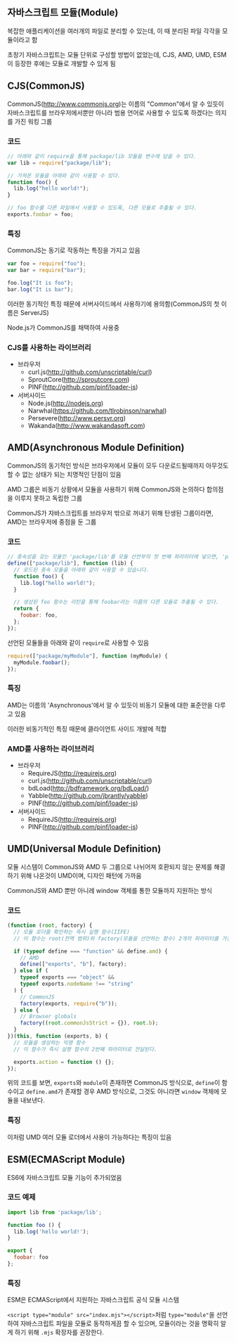## 자바스크립트 모듈(Module)

복잡한 애플리케이션을 여러개의 파일로 분리할 수 있는데, 이 때 분리된 파일 각각을 모듈이라고 함

초창기 자바스크립트는 모듈 단위로 구성할 방법이 없었는데, CJS, AMD, UMD, ESM이 등장한 후에는 모듈로 개발할 수 있게 됨

## CJS(CommonJS)

CommonJS(http://www.commonjs.org)는 이름의 "Common"에서 알 수 있듯이 자바스크립트를 브라우저에서뿐만 아니라 범용 언어로 사용할 수 있도록 하겠다는 의지를 가진 워킹 그룹

### 코드

```javascript
// 아래와 같이 require을 통해 package/lib 모듈을 변수에 담을 수 있다.
var lib = require("package/lib");

// 가져온 모듈을 아래와 같이 사용할 수 있다.
function foo() {
  lib.log("hello world!");
}

// foo 함수를 다른 파일에서 사용할 수 있도록, 다른 모듈로 추출될 수 있다.
exports.foobar = foo;
```

### 특징

CommonJS는 동기로 작동하는 특징을 가지고 있음

```javascript
var foo = require("foo");
var bar = require("bar");

foo.log("It is foo");
bar.log("It is bar");
```

이러한 동기적인 특징 때문에 서버사이드에서 사용하기에 용의함(CommonJS의 첫 이름은 ServerJS)

Node.js가 CommonJS를 채택하여 사용중

### CJS를 사용하는 라이브러리

- 브라우저
  - curl.js(http://github.com/unscriptable/curl)
  - SproutCore(http://sproutcore.com)
  - PINF(http://github.com/pinf/loader-js)
- 서버사이드
  - Node.js(http://nodejs.org)
  - Narwhal(https://github.com/tlrobinson/narwhal)
  - Persevere(http://www.persvr.org)
  - Wakanda(http://www.wakandasoft.com)

## AMD(Asynchronous Module Definition)

CommonJS의 동기적인 방식은 브라우저에서 모듈이 모두 다운로드될때까지 아무것도 할 수 없는 상태가 되는 치명적인 단점이 있음

AMD 그룹은 비동기 상황에서 모듈을 사용하기 위해 CommonJS와 논의하다 합의점을 이루지 못하고 독립한 그룹

CommonJS가 자바스크립트를 브라우저 밖으로 꺼내기 위해 탄생된 그룹이라면, AMD는 브라우저에 중점을 둔 그룹

### 코드

```javascript
// 종속성을 갖는 모듈인 'package/lib'를 모듈 선언부의 첫 번째 파라미터에 넣으면, 'package/lib'은 콜백 함수의 lib 파라미터 안에 담긴다.
define(["package/lib"], function (lib) {
  // 로드된 종속 모듈을 아래와 같이 사용할 수 있습니다.
  function foo() {
    lib.log("hello world!");
  }

  // 생성된 foo 함수는 리턴을 통해 foobar라는 이름의 다른 모듈로 추출될 수 있다.
  return {
    foobar: foo,
  };
});
```

선언된 모듈들을 아래와 같이 `require`로 사용할 수 있음

```javascript
require(["package/myModule"], function (myModule) {
  myModule.foobar();
});
```

### 특징

AMD는 이름의 'Asynchronous'에서 알 수 있듯이 비동기 모듈에 대한 표준안을 다루고 있음

이러한 비동기적인 특징 때문에 클라이언트 사이드 개발에 적합

### AMD를 사용하는 라이브러리

- 브라우저
  - RequireJS(http://requirejs.org)
  - curl.js(http://github.com/unscriptable/curl)
  - bdLoad(http://bdframework.org/bdLoad/)
  - Yabble(http://github.com/jbrantly/yabble)
  - PINF(http://github.com/pinf/loader-js)
- 서버사이드
  - RequireJS(http://requirejs.org)
  - PINF(http://github.com/pinf/loader-js)

## UMD(Universal Module Definition)

모듈 시스템이 CommonJS와 AMD 두 그룹으로 나뉘어져 호환되지 않는 문제를 해결하기 위해 나온것이 UMD이며, 디자인 패턴에 가까움

CommonJS와 AMD 뿐만 아니레 window 객체를 통한 모듈까지 지원하는 방식

### 코드

```javascript
(function (root, factory) {
  // 모듈 로더를 확인하는 즉시 실행 함수(IIFE)
  // 이 함수는 root(전역 범위)와 factory(모듈을 선언하는 함수) 2개의 파라미터를 가진다.

  if (typeof define === "function" && define.amd) {
    // AMD
    define(["exports", "b"], factory);
  } else if (
    typeof exports === "object" &&
    typeof exports.nodeName !== "string"
  ) {
    // CommonJS
    factory(exports, require("b"));
  } else {
    // Browser globals
    factory((root.commonJsStrict = {}), root.b);
  }
})(this, function (exports, b) {
  // 모듈을 생성하는 익명 함수
  // 이 함수가 즉시 실행 함수의 2번째 파라미터로 전달된다.

  exports.action = function () {};
});
```

위의 코드를 보면, `exports`와 `module`이 존재하면 CommonJS 방식으로, `define`이 함수이고 `define.amd`가 존재할 경우 AMD 방식으로, 그것도 아니라면 `window` 객체에 모듈을 내보낸다.

### 특징

이처럼 UMD 여러 모듈 로더에서 사용이 가능하다는 특징이 있음

## ESM(ECMAScript Module)

ES6에 자바스크립트 모듈 기능이 추가되었음

### 코드 예제

```javascript
import lib from 'package/lib';

function foo () {
  lib.log('hello world!');
}

export {
  foobar: foo
};
```

### 특징

ESM은 ECMAScript에서 지원하는 자바스크립트 공식 모듈 시스템

`<script type="module" src="index.mjs"></script>`처럼 `type="module"`을 선언하여 자바스크립트 파일을 모듈로 동작하게끔 할 수 있으며, 모듈이라는 것을 명확히 알게 하기 위해 `.mjs` 확장자를 권장한다.
